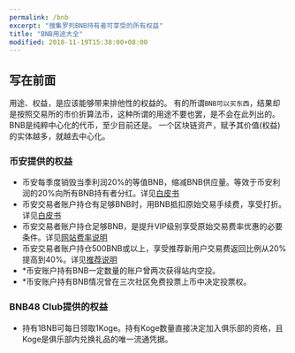 ```yaml
---
permalink: /bnb
excerpt: "搜集罗列BNB持有者可享受的所有权益"
title: "BNB用途大全"
modified: 2018-11-19T15:38:00+08:00
---
```

## 写在前面
用途、权益，是应该能够带来排他性的权益的。
有的所谓`BNB可以买东西`，结果却是按照交易所的市价折算法币，这种所谓的用途不要也罢，是不会在此列出的。
BNB是纯粹中心化的代币，至少目前还是。
一个区块链资产，赋予其价值(权益)的实体越多，就越去中心化。

### 币安提供的权益
- 币安每季度销毁当季利润20%的等值BNB，缩减BNB供应量。等效于币安利润的20%向所有BNB持有者分红。详见[白皮书](https://www.binance.com/resources/ico/Binance_WhitePaper_cn.pdf)
- 币安交易者账户持仓有足够BNB时，用BNB抵扣原始交易手续费，享受打折。详见[白皮书](https://www.binance.com/resources/ico/Binance_WhitePaper_cn.pdf)
- 币安交易者账户持仓足够BNB，是提升VIP级别享受原始交易费率优惠的必要条件。详见[网站费率说明](https://www.binance.com/en/fee/schedule)
- 币安交易者账户持仓500BNB或以上，享受推荐新用户交易费返回比例从20%提高到40%。详见[推荐说明](https://www.binance.com/invite.html)
- *币安账户持有BNB一定数量的账户曾两次获得站内空投。
- *币安账户持有BNB情况曾在三次社区免费投票上币中决定投票权。

### BNB48 Club提供的权益
- 持有1BNB可每日领取1Koge。持有Koge数量直接决定加入俱乐部的资格，且Koge是俱乐部内兑换礼品的唯一流通凭据。
